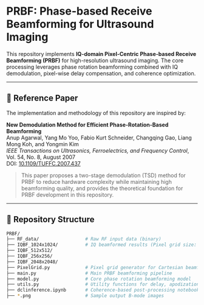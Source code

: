# PRBF: Phase-based Receive Beamforming for Ultrasound Imaging

This repository implements **IQ-domain Pixel-Centric Phase-based Receive Beamforming (PRBF)** for high-resolution ultrasound imaging. The core processing leverages phase rotation beamforming combined with IQ demodulation, pixel-wise delay compensation, and coherence optimization.

---

## 📄 Reference Paper

The implementation and methodology of this repository are inspired by:

**New Demodulation Method for Efficient Phase-Rotation-Based Beamforming**  
Anup Agarwal, Yang Mo Yoo, Fabio Kurt Schneider, Changqing Gao, Liang Mong Koh, and Yongmin Kim  
*IEEE Transactions on Ultrasonics, Ferroelectrics, and Frequency Control*, Vol. 54, No. 8, August 2007  
DOI: [10.1109/TUFFC.2007.437](https://doi.org/10.1109/TUFFC.2007.437)

> This paper proposes a two-stage demodulation (TSD) method for PRBF to reduce hardware complexity while maintaining high beamforming quality, and provides the theoretical foundation for PRBF development in this repository.

---

## 📂 Repository Structure

```bash
PRBF/
├── RF_data/                 # Raw RF input data (binary)
├── IQBF_1024x1024/          # IQ beamformed results (Pixel grid size: 1024x1024)
├── IQBF_512x512/
├── IQBF_256x256/
├── IQBF_2048x2048/
├── PixelGrid.py             # Pixel grid generator for Cartesian beamforming
├── main.py                  # Main PRBF beamforming pipeline
├── model.py                 # Core phase rotation beamforming model
├── utils.py                 # Utility functions for delay, apodization, DC cancel, etc.
├── dclinference.ipynb       # Coherence-based post-processing notebook
├── *.png                    # Sample output B-mode images
